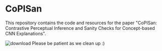 # CoPISan
This repository contains the code and resources for the paper "CoPISan: Contrastive Perceptual Inference and Sanity Checks for Concept-based CNN Explanations".

![download](https://github.com/user-attachments/assets/62bac088-8e26-4646-8864-56286d927628)
Please be patient as we clean up :)
